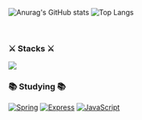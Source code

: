 ![Anurag's GitHub stats](https://github-readme-stats.vercel.app/api?username=BenchPress200&show_icons=true&theme=merko&border_radius=30px)
 ![Top Langs](https://github-readme-stats.vercel.app/api/top-langs/?username=BenchPress200&layout=compact&border_radius=30px&theme=merko)







<br>

### ⚔️ Stacks ⚔️
<img src="https://img.shields.io/badge/Java-007396?style=plastic&logo=OpenJDK&logoColor=white"/>

<br>

### 📚 Studying 📚
[![Spring](https://img.shields.io/badge/Spring-6DB33F?style=plastic&logo=spring&logoColor=white)](https://spring.io/) [![Express](https://img.shields.io/badge/Express-000000?style=plastic&logo=express&logoColor=white)](https://expressjs.com/) [![JavaScript](https://img.shields.io/badge/JavaScript-F7DF1E?style=plastic&logo=javascript&logoColor=black)](https://developer.mozilla.org/en-US/docs/Web/JavaScript)





